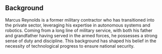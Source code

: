 ## Background
Marcus Reynolds is a former military contractor who has transitioned into the private sector, leveraging his expertise in autonomous systems and robotics. Coming from a long line of military service, with both his father and grandfather having served in the armed forces, he possesses a strong sense of duty and discipline. This background has shaped his belief in the necessity of technological progress to ensure national security.
